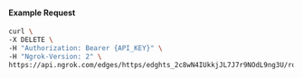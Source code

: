 <!-- Code generated for API Clients. DO NOT EDIT. -->

#### Example Request

```bash
curl \
-X DELETE \
-H "Authorization: Bearer {API_KEY}" \
-H "Ngrok-Version: 2" \
https://api.ngrok.com/edges/https/edghts_2c8wN4IUkkjJL7J7r9NOdL9ng3U/routes/edghtsrt_2c8wN3oq3jWy9QXi0AJo8TJfLoA/oidc
```
